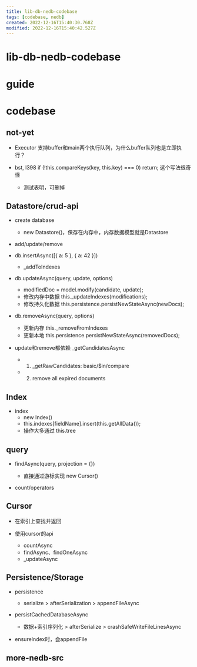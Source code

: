 ```yaml
---
title: lib-db-nedb-codebase
tags: [codebase, nedb]
created: 2022-12-16T15:40:30.768Z
modified: 2022-12-16T15:40:42.527Z
---
```


# lib-db-nedb-codebase

# guide

# codebase

## not-yet

- Executor 支持buffer和main两个执行队列，为什么buffer队列也是立即执行？

- bst, l398 if (!this.compareKeys(key, this.key) === 0) return; 这个写法很奇怪
  - 测试表明，可删掉

## Datastore/crud-api

- create database
  - new Datastore()，保存在内存中，内存数据模型就是Datastore

- add/update/remove

- db.insertAsync([{ a: 5 }, { a: 42 }])
  - _addToIndexes

- db.updateAsync(query, update, options)
  - modifiedDoc = model.modify(candidate, update); 
  - 修改内存中数据 this._updateIndexes(modifications); 
  - 修改持久化数据 this.persistence.persistNewStateAsync(newDocs); 

- db.removeAsync(query, options)
  - 更新内存 this._removeFromIndexes
  - 更新本地 this.persistence.persistNewStateAsync(removedDocs); 

- update和remove都依赖 _getCandidatesAsync
  - 1. _getRawCandidates: basic/$in/compare
  - 2. remove all expired documents

## Index

- index
  - new Index()
  - this.indexes[fieldName].insert(this.getAllData()); 
  - 操作大多通过 this.tree

## query

- findAsync(query, projection = {})
  - 直接通过游标实现 new Cursor()

- count/operators

## Cursor

- 在索引上查找并返回

- 使用cursor的api
  - countAsync
  - findAsync、findOneAsync
  - _updateAsync

## Persistence/Storage

- persistence
  - serialize > afterSerialization > appendFileAsync

- persistCachedDatabaseAsync
  - 数据+索引序列化 > afterSerialize > crashSafeWriteFileLinesAsync

- ensureIndex时，会appendFile

## more-nedb-src
